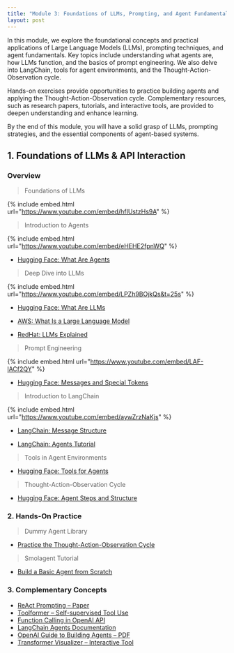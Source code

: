 ```yaml
---
title: "Module 3: Foundations of LLMs, Prompting, and Agent Fundamentals"
layout: post
---
```


In this module, we explore the foundational concepts and practical applications of Large Language Models (LLMs), prompting techniques, and agent fundamentals. Key topics include understanding what agents are, how LLMs function, and the basics of prompt engineering. We also delve into LangChain, tools for agent environments, and the Thought-Action-Observation cycle.

Hands-on exercises provide opportunities to practice building agents and applying the Thought-Action-Observation cycle. Complementary resources, such as research papers, tutorials, and interactive tools, are provided to deepen understanding and enhance learning.

By the end of this module, you will have a solid grasp of LLMs, prompting strategies, and the essential components of agent-based systems.


## 1. Foundations of LLMs & API Interaction

### Overview

> Foundations of LLMs

{% include embed.html url="https://www.youtube.com/embed/hfIUstzHs9A" %}

> Introduction to Agents

{% include embed.html url="https://www.youtube.com/embed/eHEHE2fpnWQ" %}

* [Hugging Face: What Are Agents](https://huggingface.co/learn/agents-course/en/unit1/what-are-agents)

> Deep Dive into LLMs

{% include embed.html url="https://www.youtube.com/embed/LPZh9BOjkQs&t=25s" %}

* [Hugging Face: What Are LLMs](https://huggingface.co/learn/agents-course/en/unit1/what-are-llms)

* [AWS: What Is a Large Language Model](https://aws.amazon.com/what-is/large-language-model/)

* [RedHat: LLMs Explained](https://www.redhat.com/en/topics/ai/what-are-large-language-models)

> Prompt Engineering

{% include embed.html url="https://www.youtube.com/embed/LAF-lACf2QY" %}

* [Hugging Face: Messages and Special Tokens](https://huggingface.co/learn/agents-course/unit1/messages-and-special-tokens)

> Introduction to LangChain

{% include embed.html url="https://www.youtube.com/embed/aywZrzNaKjs" %}

* [LangChain: Message Structure](https://python.langchain.com/docs/concepts/messages/)

* [LangChain: Agents Tutorial](https://python.langchain.com/docs/tutorials/agents/)

> Tools in Agent Environments

* [Hugging Face: Tools for Agents](https://huggingface.co/learn/agents-course/unit1/tools)

> Thought-Action-Observation Cycle

* [Hugging Face: Agent Steps and Structure](https://huggingface.co/learn/agents-course/unit1/agent-steps-and-structure)

### 2. Hands-On Practice

> Dummy Agent Library

* [Practice the Thought-Action-Observation Cycle](https://huggingface.co/learn/agents-course/unit1/dummy-agent-library)

>Smolagent Tutorial  

* [Build a Basic Agent from Scratch](https://huggingface.co/learn/agents-course/unit1/tutorial)

### 3. Complementary Concepts

* [ReAct Prompting – Paper](https://arxiv.org/abs/2210.03629)
* [Toolformer – Self-supervised Tool Use](https://arxiv.org/abs/2302.04761)
* [Function Calling in OpenAI API](https://platform.openai.com/docs/guides/function-calling)
* [LangChain Agents Documentation](https://python.langchain.com/docs/modules/agents/)
* [OpenAI Guide to Building Agents – PDF](https://cdn.openai.com/business-guides-and-resources/a-practical-guide-to-building-agents.pdf)
* [Transformer Visualizer – Interactive Tool](https://poloclub.github.io/transformer-explainer/)
